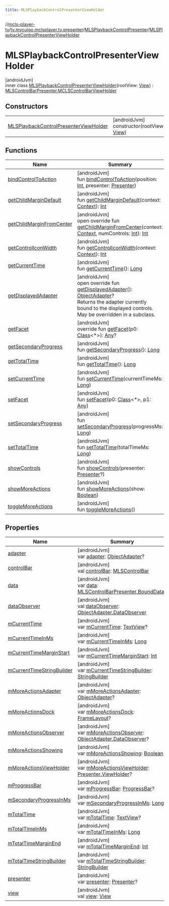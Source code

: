 ```yaml
---
title: MLSPlaybackControlPresenterViewHolder
---
```

//[mcls-player-tv](../../../../index.html)/[tv.mycujoo.mclsplayer.tv.presenter](../../index.html)/[MLSPlaybackControlPresenter](../index.html)/[MLSPlaybackControlPresenterViewHolder](index.html)



# MLSPlaybackControlPresenterViewHolder



[androidJvm]\
inner class [MLSPlaybackControlPresenterViewHolder](index.html)(rootView: [View](https://developer.android.com/reference/kotlin/android/view/View.html)) : [MLSControlBarPresenter.MCLSControlBarViewHolder](../../-m-l-s-control-bar-presenter/-m-c-l-s-control-bar-view-holder/index.html)



## Constructors


| | |
|---|---|
| [MLSPlaybackControlPresenterViewHolder](-m-l-s-playback-control-presenter-view-holder.html) | [androidJvm]<br>constructor(rootView: [View](https://developer.android.com/reference/kotlin/android/view/View.html)) |


## Functions


| Name | Summary |
|---|---|
| [bindControlToAction](../../-m-l-s-control-bar-presenter/-m-c-l-s-control-bar-view-holder/bind-control-to-action.html) | [androidJvm]<br>fun [bindControlToAction](../../-m-l-s-control-bar-presenter/-m-c-l-s-control-bar-view-holder/bind-control-to-action.html)(position: [Int](https://kotlinlang.org/api/latest/jvm/stdlib/kotlin/-int/index.html), presenter: [Presenter](https://developer.android.com/reference/kotlin/androidx/leanback/widget/Presenter.html)) |
| [getChildMarginDefault](../../-m-l-s-control-bar-presenter/-m-c-l-s-control-bar-view-holder/get-child-margin-default.html) | [androidJvm]<br>fun [getChildMarginDefault](../../-m-l-s-control-bar-presenter/-m-c-l-s-control-bar-view-holder/get-child-margin-default.html)(context: [Context](https://developer.android.com/reference/kotlin/android/content/Context.html)): [Int](https://kotlinlang.org/api/latest/jvm/stdlib/kotlin/-int/index.html) |
| [getChildMarginFromCenter](get-child-margin-from-center.html) | [androidJvm]<br>open override fun [getChildMarginFromCenter](get-child-margin-from-center.html)(context: [Context](https://developer.android.com/reference/kotlin/android/content/Context.html), numControls: [Int](https://kotlinlang.org/api/latest/jvm/stdlib/kotlin/-int/index.html)): [Int](https://kotlinlang.org/api/latest/jvm/stdlib/kotlin/-int/index.html) |
| [getControlIconWidth](../../-m-l-s-control-bar-presenter/-m-c-l-s-control-bar-view-holder/get-control-icon-width.html) | [androidJvm]<br>fun [getControlIconWidth](../../-m-l-s-control-bar-presenter/-m-c-l-s-control-bar-view-holder/get-control-icon-width.html)(context: [Context](https://developer.android.com/reference/kotlin/android/content/Context.html)): [Int](https://kotlinlang.org/api/latest/jvm/stdlib/kotlin/-int/index.html) |
| [getCurrentTime](get-current-time.html) | [androidJvm]<br>fun [getCurrentTime](get-current-time.html)(): [Long](https://kotlinlang.org/api/latest/jvm/stdlib/kotlin/-long/index.html) |
| [getDisplayedAdapter](get-displayed-adapter.html) | [androidJvm]<br>open override fun [getDisplayedAdapter](get-displayed-adapter.html)(): [ObjectAdapter](https://developer.android.com/reference/kotlin/androidx/leanback/widget/ObjectAdapter.html)?<br>Returns the adapter currently bound to the displayed controls. May be overridden in a subclass. |
| [getFacet](../../-m-l-s-playback-transport-row-presenter/-v-h/index.html#-482893815%2FFunctions%2F-1202460562) | [androidJvm]<br>override fun [getFacet](../../-m-l-s-playback-transport-row-presenter/-v-h/index.html#-482893815%2FFunctions%2F-1202460562)(p0: [Class](https://developer.android.com/reference/kotlin/java/lang/Class.html)&lt;*&gt;): [Any](https://kotlinlang.org/api/latest/jvm/stdlib/kotlin/-any/index.html)? |
| [getSecondaryProgress](get-secondary-progress.html) | [androidJvm]<br>fun [getSecondaryProgress](get-secondary-progress.html)(): [Long](https://kotlinlang.org/api/latest/jvm/stdlib/kotlin/-long/index.html) |
| [getTotalTime](get-total-time.html) | [androidJvm]<br>fun [getTotalTime](get-total-time.html)(): [Long](https://kotlinlang.org/api/latest/jvm/stdlib/kotlin/-long/index.html) |
| [setCurrentTime](set-current-time.html) | [androidJvm]<br>fun [setCurrentTime](set-current-time.html)(currentTimeMs: [Long](https://kotlinlang.org/api/latest/jvm/stdlib/kotlin/-long/index.html)) |
| [setFacet](../../-m-l-s-playback-transport-row-presenter/-v-h/index.html#1162492555%2FFunctions%2F-1202460562) | [androidJvm]<br>fun [setFacet](../../-m-l-s-playback-transport-row-presenter/-v-h/index.html#1162492555%2FFunctions%2F-1202460562)(p0: [Class](https://developer.android.com/reference/kotlin/java/lang/Class.html)&lt;*&gt;, p1: [Any](https://kotlinlang.org/api/latest/jvm/stdlib/kotlin/-any/index.html)) |
| [setSecondaryProgress](set-secondary-progress.html) | [androidJvm]<br>fun [setSecondaryProgress](set-secondary-progress.html)(progressMs: [Long](https://kotlinlang.org/api/latest/jvm/stdlib/kotlin/-long/index.html)) |
| [setTotalTime](set-total-time.html) | [androidJvm]<br>fun [setTotalTime](set-total-time.html)(totalTimeMs: [Long](https://kotlinlang.org/api/latest/jvm/stdlib/kotlin/-long/index.html)) |
| [showControls](../../-m-l-s-control-bar-presenter/-m-c-l-s-control-bar-view-holder/show-controls.html) | [androidJvm]<br>fun [showControls](../../-m-l-s-control-bar-presenter/-m-c-l-s-control-bar-view-holder/show-controls.html)(presenter: [Presenter](https://developer.android.com/reference/kotlin/androidx/leanback/widget/Presenter.html)?) |
| [showMoreActions](show-more-actions.html) | [androidJvm]<br>fun [showMoreActions](show-more-actions.html)(show: [Boolean](https://kotlinlang.org/api/latest/jvm/stdlib/kotlin/-boolean/index.html)) |
| [toggleMoreActions](toggle-more-actions.html) | [androidJvm]<br>fun [toggleMoreActions](toggle-more-actions.html)() |


## Properties


| Name | Summary |
|---|---|
| [adapter](../../-m-l-s-control-bar-presenter/-m-c-l-s-control-bar-view-holder/adapter.html) | [androidJvm]<br>var [adapter](../../-m-l-s-control-bar-presenter/-m-c-l-s-control-bar-view-holder/adapter.html): [ObjectAdapter](https://developer.android.com/reference/kotlin/androidx/leanback/widget/ObjectAdapter.html)? |
| [controlBar](../../-m-l-s-control-bar-presenter/-m-c-l-s-control-bar-view-holder/control-bar.html) | [androidJvm]<br>val [controlBar](../../-m-l-s-control-bar-presenter/-m-c-l-s-control-bar-view-holder/control-bar.html): [MLSControlBar](../../../tv.mycujoo.mclsplayer.tv.widget/-m-l-s-control-bar/index.html) |
| [data](../../-m-l-s-control-bar-presenter/-m-c-l-s-control-bar-view-holder/data.html) | [androidJvm]<br>var [data](../../-m-l-s-control-bar-presenter/-m-c-l-s-control-bar-view-holder/data.html): [MLSControlBarPresenter.BoundData](../../-m-l-s-control-bar-presenter/-bound-data/index.html)? |
| [dataObserver](../../-m-l-s-control-bar-presenter/-m-c-l-s-control-bar-view-holder/data-observer.html) | [androidJvm]<br>val [dataObserver](../../-m-l-s-control-bar-presenter/-m-c-l-s-control-bar-view-holder/data-observer.html): [ObjectAdapter.DataObserver](https://developer.android.com/reference/kotlin/androidx/leanback/widget/ObjectAdapter.DataObserver.html) |
| [mCurrentTime](m-current-time.html) | [androidJvm]<br>var [mCurrentTime](m-current-time.html): [TextView](https://developer.android.com/reference/kotlin/android/widget/TextView.html)? |
| [mCurrentTimeInMs](m-current-time-in-ms.html) | [androidJvm]<br>var [mCurrentTimeInMs](m-current-time-in-ms.html): [Long](https://kotlinlang.org/api/latest/jvm/stdlib/kotlin/-long/index.html) |
| [mCurrentTimeMarginStart](m-current-time-margin-start.html) | [androidJvm]<br>var [mCurrentTimeMarginStart](m-current-time-margin-start.html): [Int](https://kotlinlang.org/api/latest/jvm/stdlib/kotlin/-int/index.html) |
| [mCurrentTimeStringBuilder](m-current-time-string-builder.html) | [androidJvm]<br>var [mCurrentTimeStringBuilder](m-current-time-string-builder.html): [StringBuilder](https://developer.android.com/reference/kotlin/java/lang/StringBuilder.html) |
| [mMoreActionsAdapter](m-more-actions-adapter.html) | [androidJvm]<br>var [mMoreActionsAdapter](m-more-actions-adapter.html): [ObjectAdapter](https://developer.android.com/reference/kotlin/androidx/leanback/widget/ObjectAdapter.html)? |
| [mMoreActionsDock](m-more-actions-dock.html) | [androidJvm]<br>var [mMoreActionsDock](m-more-actions-dock.html): [FrameLayout](https://developer.android.com/reference/kotlin/android/widget/FrameLayout.html)? |
| [mMoreActionsObserver](m-more-actions-observer.html) | [androidJvm]<br>var [mMoreActionsObserver](m-more-actions-observer.html): [ObjectAdapter.DataObserver](https://developer.android.com/reference/kotlin/androidx/leanback/widget/ObjectAdapter.DataObserver.html)? |
| [mMoreActionsShowing](m-more-actions-showing.html) | [androidJvm]<br>var [mMoreActionsShowing](m-more-actions-showing.html): [Boolean](https://kotlinlang.org/api/latest/jvm/stdlib/kotlin/-boolean/index.html) |
| [mMoreActionsViewHolder](m-more-actions-view-holder.html) | [androidJvm]<br>var [mMoreActionsViewHolder](m-more-actions-view-holder.html): [Presenter.ViewHolder](https://developer.android.com/reference/kotlin/androidx/leanback/widget/Presenter.ViewHolder.html)? |
| [mProgressBar](m-progress-bar.html) | [androidJvm]<br>var [mProgressBar](m-progress-bar.html): [ProgressBar](https://developer.android.com/reference/kotlin/android/widget/ProgressBar.html)? |
| [mSecondaryProgressInMs](m-secondary-progress-in-ms.html) | [androidJvm]<br>var [mSecondaryProgressInMs](m-secondary-progress-in-ms.html): [Long](https://kotlinlang.org/api/latest/jvm/stdlib/kotlin/-long/index.html) |
| [mTotalTime](m-total-time.html) | [androidJvm]<br>var [mTotalTime](m-total-time.html): [TextView](https://developer.android.com/reference/kotlin/android/widget/TextView.html)? |
| [mTotalTimeInMs](m-total-time-in-ms.html) | [androidJvm]<br>var [mTotalTimeInMs](m-total-time-in-ms.html): [Long](https://kotlinlang.org/api/latest/jvm/stdlib/kotlin/-long/index.html) |
| [mTotalTimeMarginEnd](m-total-time-margin-end.html) | [androidJvm]<br>var [mTotalTimeMarginEnd](m-total-time-margin-end.html): [Int](https://kotlinlang.org/api/latest/jvm/stdlib/kotlin/-int/index.html) |
| [mTotalTimeStringBuilder](m-total-time-string-builder.html) | [androidJvm]<br>var [mTotalTimeStringBuilder](m-total-time-string-builder.html): [StringBuilder](https://developer.android.com/reference/kotlin/java/lang/StringBuilder.html) |
| [presenter](../../-m-l-s-control-bar-presenter/-m-c-l-s-control-bar-view-holder/presenter.html) | [androidJvm]<br>var [presenter](../../-m-l-s-control-bar-presenter/-m-c-l-s-control-bar-view-holder/presenter.html): [Presenter](https://developer.android.com/reference/kotlin/androidx/leanback/widget/Presenter.html)? |
| [view](../../-m-l-s-playback-transport-row-presenter/-v-h/index.html#1384866063%2FProperties%2F-1202460562) | [androidJvm]<br>val [view](../../-m-l-s-playback-transport-row-presenter/-v-h/index.html#1384866063%2FProperties%2F-1202460562): [View](https://developer.android.com/reference/kotlin/android/view/View.html) |

